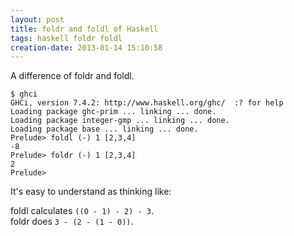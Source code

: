 ```yaml
---
layout: post
title: foldr and foldl of Haskell
tags: haskell foldr foldl
creation-date: 2013-01-14 15:10:58
---
```

A difference of foldr and foldl.

    $ ghci
    GHCi, version 7.4.2: http://www.haskell.org/ghc/  :? for help
    Loading package ghc-prim ... linking ... done.
    Loading package integer-gmp ... linking ... done.
    Loading package base ... linking ... done.
    Prelude> foldl (-) 1 [2,3,4]
    -8
    Prelude> foldr (-) 1 [2,3,4]
    2
    Prelude> 

It's easy to understand as thinking like:

foldl calculates `((0 - 1) - 2) - 3`.  
foldr does `3 - (2 - (1 - 0))`.

